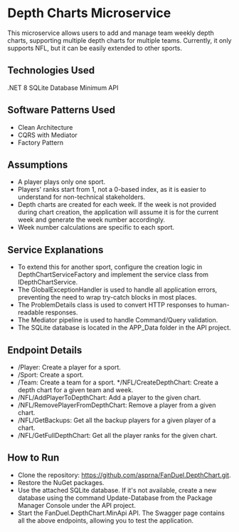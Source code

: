 # Depth Charts Microservice
This microservice allows users to add and manage team weekly depth charts, supporting multiple depth charts for multiple teams. Currently, it only supports NFL, but it can be easily extended to other sports.

## Technologies Used
.NET 8
SQLite Database
Minimum API

## Software Patterns Used
* Clean Architecture
* CQRS with Mediator
* Factory Pattern

## Assumptions
* A player plays only one sport.
* Players' ranks start from 1, not a 0-based index, as it is easier to understand for non-technical stakeholders.
* Depth charts are created for each week. If the week is not provided during chart creation, the application will assume it is for the current week and generate the week number accordingly.
* Week number calculations are specific to each sport.

## Service Explanations
* To extend this for another sport, configure the creation logic in DepthChartServiceFactory and implement the service class from IDepthChartService.
* The GlobalExceptionHandler is used to handle all application errors, preventing the need to wrap try-catch blocks in most places.
* The ProblemDetails class is used to convert HTTP responses to human-readable responses.
* The Mediator pipeline is used to handle Command/Query validation.
* The SQLite database is located in the APP_Data folder in the API project.

## Endpoint Details
* /Player: Create a player for a sport.
* /Sport: Create a sport.
* /Team: Create a team for a sport.
*/NFL/CreateDepthChart: Create a depth chart for a given team and week.
* /NFL/AddPlayerToDepthChart: Add a player to the given chart.
* /NFL/RemovePlayerFromDepthChart: Remove a player from a given chart.
* /NFL/GetBackups: Get all the backup players for a given player of a chart.
* /NFL/GetFullDepthChart: Get all the player ranks for the given chart.

## How to Run
* Clone the repository: https://github.com/asprna/FanDuel.DepthChart.git.
* Restore the NuGet packages.
* Use the attached SQLite database. If it's not available, create a new database using the command Update-Database from the Package Manager Console under the API project.
* Start the FanDuel.DepthChart.MinApi API. The Swagger page contains all the above endpoints, allowing you to test the application.

